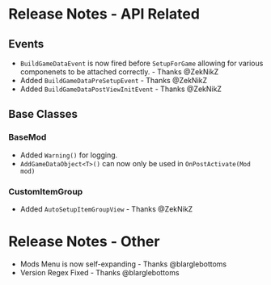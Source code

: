 ﻿# Release Notes - API Related

## Events

- `BuildGameDataEvent` is now fired before `SetupForGame` allowing for various componenets to be attached correctly. - Thanks @ZekNikZ
- Added `BuildGameDataPreSetupEvent` - Thanks @ZekNikZ
- Added `BuildGameDataPostViewInitEvent` - Thanks @ZekNikZ

## Base Classes

### BaseMod

- Added `Warning()` for logging.
- `AddGameDataObject<T>()` can now only be used in `OnPostActivate(Mod mod)`

### CustomItemGroup

- Added `AutoSetupItemGroupView` - Thanks @ZekNikZ

# Release Notes - Other

- Mods Menu is now self-expanding - Thanks @blarglebottoms
- Version Regex Fixed - Thanks @blarglebottoms
